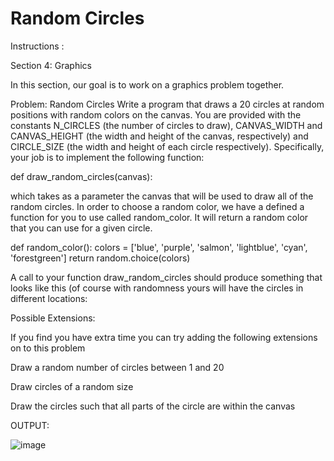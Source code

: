 # Random Circles

Instructions :

Section 4: Graphics


In this section, our goal is to work on a graphics problem together.

Problem: Random Circles
Write a program that draws a 20 circles at random positions with random colors on the canvas. You are provided with the constants N_CIRCLES (the number of circles to draw), CANVAS_WIDTH and CANVAS_HEIGHT (the width and height of the canvas, respectively) and CIRCLE_SIZE  (the width and height of each circle respectively). Specifically, your job is to implement the following function:

def draw_random_circles(canvas):


which takes as a parameter the canvas that will be used to draw all of the random circles. In order to choose a random color, we have a defined a function for you to use called random_color. It will return a random color that you can use for a given circle. 

def random_color():
    colors = ['blue', 'purple', 'salmon', 'lightblue', 'cyan', 'forestgreen']
    return random.choice(colors)

A call to your function draw_random_circles should produce something that looks like this (of course with randomness yours will have the circles in different locations:

Possible Extensions:

If you find you have extra time you can try adding the following extensions on to this problem

Draw a random number of circles between 1 and 20

Draw circles of a random size 

Draw the circles such that all parts of the circle are within the canvas 


OUTPUT:

![image](https://github.com/Trilochna/Code-In-Place-By-Stanford-University/assets/97858274/b373606e-762e-4926-bf47-b9ea6dd4f066)
